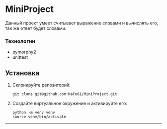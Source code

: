 # MiniProject
Данный проект умеет считывает выражение словами и вычислять его, так же ответ будет словами.

### Технологии

* pymorphy2
* unittest

## Установка

1. Склонируйте репозиторий:

   ```shell
   git clone git@github.com:NaFo61/MiniProject.git
   ```
2. Создайте виртуальное окружение и активируйте его:

   ```shell
   python -m venv venv
   source venv/bin/activate
   ```

--------------------------------
